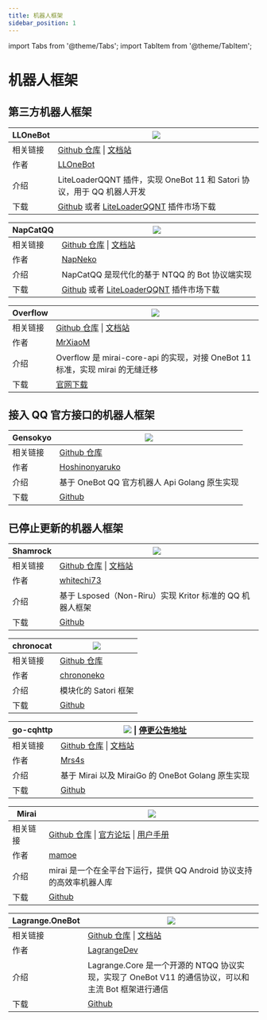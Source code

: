```yaml
---
title: 机器人框架
sidebar_position: 1
---
```


import Tabs from '@theme/Tabs';
import TabItem from '@theme/TabItem';

# 机器人框架

## 第三方机器人框架

<Tabs queryString="qqbot">
<TabItem value="LLOneBot" label="LLOneBot">

| LLOneBot | ![](https://img.shields.io/badge/状态-积极维护-green?style=for-the-badge) |
| --- | --- |
| 相关链接 | [Github 仓库](https://github.com/LLOneBot/LLOneBot) \| [文档站](https://llonebot.github.io/zh-CN/) |
| 作者 | [LLOneBot](https://github.com/LLOneBot) |
| 介绍 | LiteLoaderQQNT 插件，实现 OneBot 11 和 Satori 协议，用于 QQ 机器人开发 |
| 下载 | [Github](https://github.com/LLOneBot/LLOneBot/releases) 或者 [LiteLoaderQQNT](https://github.com/LiteLoaderQQNT/LiteLoaderQQNT) 插件市场下载 |

</TabItem>
<TabItem value="NapCatQQ" label="NapCatQQ">

| NapCatQQ | ![](https://img.shields.io/badge/状态-积极维护-green?style=for-the-badge) |
| --- | --- |
| 相关链接 | [Github 仓库](https://github.com/NapNeko/NapCatQQ) \| [文档站](https://napneko.github.io/) |
| 作者 | [NapNeko](https://github.com/NapNeko) |
| 介绍 | NapCatQQ 是现代化的基于 NTQQ 的 Bot 协议端实现 |
| 下载 | [Github](https://github.com/NapNeko/NapCatQQ/releases) 或者 [LiteLoaderQQNT](https://github.com/LiteLoaderQQNT/LiteLoaderQQNT) 插件市场下载 |

</TabItem>

<TabItem value="Overflow" label="Overflow">

| Overflow | ![](https://img.shields.io/badge/状态-积极维护-green?style=for-the-badge) |
| --- | --- |
| 相关链接 | [Github 仓库](https://github.com/MrXiaoM/overflow) \| [文档站](https://mirai.mrxiaom.top/docs/UserManual) |
| 作者 | [MrXiaoM](https://github.com/MrXiaoM) |
| 介绍 | Overflow 是 mirai-core-api 的实现，对接 OneBot 11 标准，实现 mirai 的无缝迁移 |
| 下载 | [官网下载](https://mirai.mrxiaom.top/) |

</TabItem>
</Tabs>

## 接入 QQ 官方接口的机器人框架

<Tabs queryString="qqbot">
<TabItem value="Gensokyo" label="Gensokyo">

| Gensokyo | ![](https://img.shields.io/badge/状态-积极维护-green?style=for-the-badge) |
| --- | --- |
| 相关链接 | [Github 仓库](https://github.com/Hoshinonyaruko/Gensokyo) |
| 作者 | [Hoshinonyaruko](https://github.com/Hoshinonyaruko) |
| 介绍 | 基于 OneBot QQ 官方机器人 Api Golang 原生实现 |
| 下载 | [Github](https://github.com/Hoshinonyaruko/Gensokyo/releases) |

</TabItem>
</Tabs>

## 已停止更新的机器人框架

<Tabs queryString="qqbot">
<TabItem value="Shamrock" label="Shamrock">

| Shamrock | ![](https://img.shields.io/badge/状态-停止维护-red?style=for-the-badge) |
| --- | --- |
| 相关链接 | [Github 仓库](https://github.com/whitechi73/OpenShamrock) \| [文档站](https://whitechi73.github.io/OpenShamrock/) |
| 作者 | [whitechi73](https://github.com/whitechi73) |
| 介绍 | 基于 Lsposed（Non-Riru）实现 Kritor 标准的 QQ 机器人框架 |
| 下载 | [Github](https://github.com/whitechi73/OpenShamrock/releases) |

</TabItem>
<TabItem value="chronocat" label="chronocat">

| chronocat | ![](https://img.shields.io/badge/状态-不再积极维护-yellow?style=for-the-badge) |
| --- | --- |
| 相关链接 | [Github 仓库](https://github.com/chrononeko/chronocat) |
| 作者 | [chrononeko](https://github.com/chrononeko) |
| 介绍 | 模块化的 Satori 框架 |
| 下载 | [Github](https://github.com/chrononeko/chronocat/releases) |

</TabItem>
<TabItem value="go-cqhttp" label="go-cqhttp">

| go-cqhttp | ![](https://img.shields.io/badge/状态-停止维护-red?style=for-the-badge) \| [停更公告地址](https://github.com/Mrs4s/go-cqhttp/issues/2471) |
| --- | --- |
| 相关链接 | [Github 仓库](https://github.com/Mrs4s/go-cqhttp) \| [文档站](https://docs.go-cqhttp.org/) |
| 作者 | [Mrs4s](https://github.com/Mrs4s) |
| 介绍 | 基于 Mirai 以及 MiraiGo 的 OneBot Golang 原生实现 |
| 下载 | [Github](https://github.com/Mrs4s/go-cqhttp/releases) |

</TabItem>
<TabItem value="Mirai" label="Mirai">

| Mirai | ![](https://img.shields.io/badge/状态-不再积极维护-yellow?style=for-the-badge) |
| --- | --- |
| 相关链接 | [Github 仓库](https://github.com/mamoe/mirai) \| [官方论坛](https://mirai.mamoe.net/) \| [用户手册](https://github.com/mamoe/mirai/blob/dev/docs/UserManual.md) |
| 作者 | [mamoe](https://github.com/mamoe) |
| 介绍 | mirai 是一个在全平台下运行，提供 QQ Android 协议支持的高效率机器人库 |
| 下载 | [Github](https://github.com/iTXTech/mirai-console-loader/releases) |

</TabItem>
<TabItem value="Lagrange.OneBot" label="Lagrange.OneBot">

| Lagrange.OneBot | ![](https://img.shields.io/badge/状态-停止维护-red?style=for-the-badge) |
| --- | --- |
| 相关链接 | [Github 仓库](https://github.com/LagrangeDev/Lagrange.Core) \| [文档站](https://lagrangedev.github.io/Lagrange.Doc/Lagrange.OneBot/) |
| 作者 | [LagrangeDev](https://github.com/LagrangeDev) |
| 介绍 | Lagrange.Core 是一个开源的 NTQQ 协议实现，实现了 OneBot V11 的通信协议，可以和主流 Bot 框架进行通信 |
| 下载 | [Github](https://github.com/LagrangeDev/Lagrange.Core/releases) |

</TabItem>
</Tabs>

